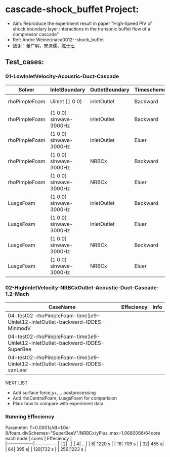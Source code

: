 # cascade-shock_buffet Project:
- Aim: Reproduce the experiment result in paper “High‐Speed PIV of shock boundary layer interactions in the transonic buffet flow of a compressor cascade”
- Ref: Andre Weiner/naca0012--shock_buffet 
- 致谢：董广明，宋沫儒，[陈十七](https://blog.csdn.net/weixin_39124457/article/details/120152679?spm=1001.2014.3001.5502)



## Test_cases:

### 01-LowInletVelocity-Acoustic-Duct-Cascade
Solver | InletBoundary |  OutletBoundary | Timescheme   | TurbulenceScheme |divSchemes|  Effeciency |   Info |
|-------------|--------------| -------------|  ---------------|----------------- | -------- | ---------- |-------|
|rhoPimpleFoam| Uinlet (1 0 0) | inletOutlet | Backward | IDDES,S-A |  div(phi,U):Gauss MinmodV| 69s,40cores,0.025s,1.0e-6s,97,664 cells  | [01.gif](https://github.com/jiaqiwang969/DLR-buffet/blob/main/Workspace/run/01-DLR-buffet/result/01.gif) |
|rhoPimpleFoam| (1 0 0) sinwave-3000Hz | inletOutlet | Backward | IDDES,S-A | div(phi,U):Gauss MinmodV| ... | ... |
|rhoPimpleFoam| (1 0 0) sinwave-3000Hz | inletOutlet | Eluer | IDDES,S-A |div(phi,U):Gauss MinmodV|   ... | ... |
|rhoPimpleFoam| (1 0 0) sinwave-3000Hz | NRBCx | Backward | IDDES,S-A |div(phi,U):Gauss MinmodV|   ... | ... |
|rhoPimpleFoam| (1 0 0) sinwave-3000Hz | NRBCx | Eluer | IDDES,S-A | div(phi,U):Gauss MinmodV|  ... | ... |
|LusgsFoam| (1 0 0) sinwave-3000Hz | inletOutlet | Backward | IDDES,S-A | div(phi,U):Gauss MinmodV| ... | ... |
|LusgsFoam| (1 0 0) sinwave-3000Hz | inletOutlet | Eluer | IDDES,S-A |div(phi,U):Gauss MinmodV|   ... | ... |
|LusgsFoam| (1 0 0) sinwave-3000Hz | NRBCx | Backward | IDDES,S-A |div(phi,U):Gauss MinmodV|   ... | ... |
|LusgsFoam| (1 0 0) sinwave-3000Hz | NRBCx | Eluer | IDDES,S-A |div(phi,U):Gauss MinmodV|   ... | ... |


### 02-HighInletVelocity-NRBCxOutlet-Acoustic-Duct-Cascade-1.2-Mach
CaseName |  Effeciency |   Info |
|-------------| ---------- |-------|
|04-test02-rhoPimpleFoam-time1e9-Uinlet12-inletOutlet-backward-IDDES-MinmodV| | |
|04-test02-rhoPimpleFoam-time1e9-Uinlet12-inletOutlet-backward-IDDES-SuperBee| | |
|04-test02-rhoPimpleFoam-time1e9-Uinlet12-inletOutlet-backward-IDDES-vanLeer| | |

NEXT LIST

- Add surface force,y+,... postprocessing
- Add rhoCentralFoam, LusgsFoam for comparision
- Plan: how to compare with experiment data




### Running Effeciency 
Parameter: T=0.0001s/dt=1.0e-8/foam_divSchemes="SuperBeeV"/NRBCx/yPlus_max=1.0680066/64core each node
| cores |  Effeciency |  
|-------------| ---------- |
| 2| ..|
| 4| .. |
| 8| 1220 s |
| 16| 709 s |
| 32| 455 s|
| 64| 395 s|
| 128|732 s |
| 256|1223 s |








